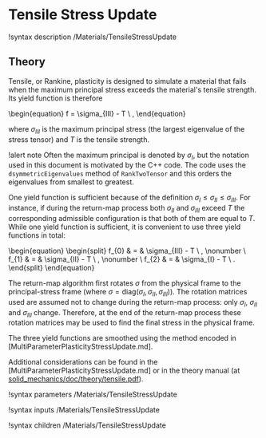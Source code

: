 # Tensile Stress Update

!syntax description /Materials/TensileStressUpdate

## Theory

Tensile, or Rankine, plasticity is designed to simulate a material
that fails when the maximum principal stress exceeds the material's tensile
strength.  Its yield function is therefore

\begin{equation}
  f =  \sigma_{III} - T \ ,
\end{equation}

where $\sigma_{III}$ is the maximum principal
stress (the largest eigenvalue of the stress tensor) and $T$ is the
tensile strength.

!alert note
Often the maximum principal is denoted by $\sigma_{I}$, but the notation used in this document is motivated by the C++ code.  The code uses the `dsymmetricEigenvalues` method of `RankTwoTensor` and this orders the eigenvalues from smallest to greatest.

One yield function is sufficient because of the definition
$\sigma_{I}\leq\sigma_{II}\leq\sigma_{III}$.  For instance, if during
the return-map process both $\sigma_{II}$ and $\sigma_{III}$ exceed
$T$ the corresponding admissible configuration is that both of them
are equal to $T$.  While one yield function is sufficient, it is
convenient to use three yield functions in total:

\begin{equation}
\begin{split}
  f_{0} & = & \sigma_{III} - T \ , \nonumber \\
  f_{1} & = & \sigma_{II} - T \ , \nonumber \\
  f_{2} & = & \sigma_{I} - T \ .
\end{split}
\end{equation}


The return-map algorithm first rotates $\sigma$ from the physical
frame to the
principal-stress frame (where $\sigma = \text{diag}(\sigma_{I}, \sigma_{II},
\sigma_{III})$).  The rotation matrices used are assumed not to change
during the return-map process: only $\sigma_{I}$, $\sigma_{II}$ and
$\sigma_{III}$ change.  Therefore, at the end of the
return-map process these rotation matrices may be used to find the
final stress in the physical frame.

The three yield functions are smoothed using the
method encoded in [MultiParameterPlasticityStressUpdate.md].

Additional considerations can be found in the [MultiParameterPlasticityStressUpdate.md]
or in the theory manual  (at [solid_mechanics/doc/theory/tensile.pdf](https://github.com/idaholab/moose/modules/solid_mechanics/doc/theory/tensile.pdf)).


!syntax parameters /Materials/TensileStressUpdate

!syntax inputs /Materials/TensileStressUpdate

!syntax children /Materials/TensileStressUpdate
